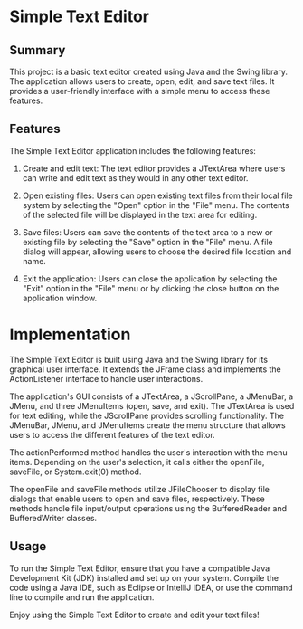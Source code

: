 # Simple Text Editor

## Summary
This project is a basic text editor created using Java and the Swing library. The application allows users to create, open, edit, and save text files. It provides a user-friendly interface with a simple menu to access these features.

## Features
The Simple Text Editor application includes the following features:

  1. Create and edit text: The text editor provides a JTextArea where users can write and edit text as they would in any other text editor.

  2. Open existing files: Users can open existing text files from their local file system by selecting the "Open" option in the "File" menu. The contents of the selected file will be displayed in the text area for editing.

  3. Save files: Users can save the contents of the text area to a new or existing file by selecting the "Save" option in the "File" menu. A file dialog will appear, allowing users to choose the desired file location and name.

  4. Exit the application: Users can close the application by selecting the "Exit" option in the "File" menu or by clicking the close button on the application window.

# Implementation
The Simple Text Editor is built using Java and the Swing library for its graphical user interface. It extends the JFrame class and implements the ActionListener interface to handle user interactions.

The application's GUI consists of a JTextArea, a JScrollPane, a JMenuBar, a JMenu, and three JMenuItems (open, save, and exit). The JTextArea is used for text editing, while the JScrollPane provides scrolling functionality. The JMenuBar, JMenu, and JMenuItems create the menu structure that allows users to access the different features of the text editor.

The actionPerformed method handles the user's interaction with the menu items. Depending on the user's selection, it calls either the openFile, saveFile, or System.exit(0) method.

The openFile and saveFile methods utilize JFileChooser to display file dialogs that enable users to open and save files, respectively. These methods handle file input/output operations using the BufferedReader and BufferedWriter classes.

## Usage
To run the Simple Text Editor, ensure that you have a compatible Java Development Kit (JDK) installed and set up on your system. Compile the code using a Java IDE, such as Eclipse or IntelliJ IDEA, or use the command line to compile and run the application.

Enjoy using the Simple Text Editor to create and edit your text files!
